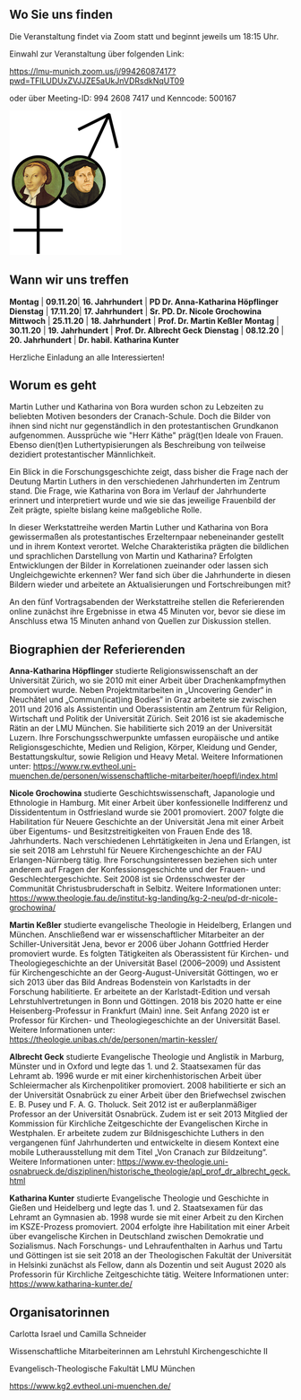 ## Wo Sie uns finden

Die Veranstaltung findet via Zoom statt und beginnt jeweils um 18:15 Uhr.

Einwahl zur Veranstaltung über folgenden Link: 

<https://lmu-munich.zoom.us/j/99426087417?pwd=TFlLUDUxZVJJZE5aUkJnVDRsdkNqUT09>

oder über Meeting-ID:  994 2608 7417 und Kenncode:    500167

![Luther](Luther_und_Katharina.png "Luther und Katharina")

## Wann wir uns treffen

**Montag** | **09.11.20**| **16. Jahrhundert** | **PD Dr. Anna-Katharina Höpflinger**
**Dienstag** | **17.11.20**| **17. Jahrhundert** | **Sr. PD. Dr. Nicole Grochowina** 
**Mittwoch** | **25.11.20** | **18. Jahrhundert** | **Prof. Dr. Martin Keßler**
**Montag** | **30.11.20** | **19. Jahrhundert** | **Prof. Dr. Albrecht Geck**
**Dienstag** | **08.12.20** | **20. Jahrhundert** | **Dr. habil. Katharina Kunter**

Herzliche Einladung an alle Interessierten!

## Worum es geht
Martin Luther und Katharina von Bora wurden schon zu Lebzeiten zu beliebten Motiven besonders der Cranach-Schule. Doch die Bilder von ihnen sind nicht nur gegenständlich in den protestantischen Grundkanon aufgenommen. Aussprüche wie "Herr Käthe" präg(t)en Ideale von Frauen. Ebenso dien(t)en Luthertypisierungen als Beschreibung von teilweise dezidiert protestantischer Männlichkeit.

Ein Blick in die Forschungsgeschichte zeigt, dass bisher die Frage nach der Deutung Martin Luthers in den verschiedenen Jahrhunderten im Zentrum stand. Die Frage, wie Katharina von Bora im Verlauf der Jahrhunderte erinnert und interpretiert wurde und wie sie das jeweilige Frauenbild der Zeit prägte, spielte bislang keine maßgebliche Rolle.

In dieser Werkstattreihe werden Martin Luther und Katharina von Bora gewissermaßen als protestantisches Erzelternpaar nebeneinander gestellt und in ihrem Kontext verortet. Welche Charakteristika prägten die bildlichen und sprachlichen Darstellung von Martin und Katharina? Erfolgten Entwicklungen der Bilder in Korrelationen zueinander oder lassen sich Ungleichgewichte erkennen? Wer fand sich über die Jahrhunderte in diesen Bildern wieder und arbeitete an Aktualisierungen und Fortschreibungen mit?

An den fünf Vortragsabenden der Werkstattreihe stellen die Referierenden online zunächst ihre Ergebnisse in etwa 45 Minuten vor, bevor sie diese im Anschluss etwa 15 Minuten anhand von Quellen zur Diskussion stellen.

## Biographien der Referierenden

**Anna-Katharina Höpflinger** studierte Religionswissenschaft an der Universität Zürich, wo sie 2010 mit einer Arbeit über Drachenkampfmythen promoviert wurde. Neben Projektmitarbeiten in „Uncovering Gender“ in Neuchâtel und „Commun(icat)ing Bodies“ in Graz arbeitete sie zwischen 2011 und 2016 als Assistentin und Oberassistentin am Zentrum für Religion, Wirtschaft und Politik der Universität Zürich. Seit 2016 ist sie akademische Rätin an der LMU München. Sie habilitierte sich 2019 an der Universität Luzern. Ihre Forschungsschwerpunkte umfassen europäische und antike Religionsgeschichte, Medien und Religion, Körper, Kleidung und Gender, Bestattungskultur, sowie Religion und Heavy Metal.
Weitere Informationen unter: <https://www.rw.evtheol.uni-muenchen.de/personen/wissenschaftliche-mitarbeiter/hoepfl/index.html> 

**Nicole Grochowina** studierte Geschichtswissenschaft, Japanologie und Ethnologie in Hamburg. Mit einer Arbeit über konfessionelle Indifferenz und Dissidententum in Ostfriesland wurde sie 2001 promoviert. 2007 folgte die Habilitation für Neuere Geschichte an der Universität Jena mit einer Arbeit über Eigentums- und Besitzstreitigkeiten von Frauen Ende des 18. Jahrhunderts. Nach verschiedenen Lehrtätigkeiten in Jena und Erlangen, ist sie seit 2018 am Lehrstuhl für Neuere Kirchengeschichte an der FAU Erlangen-Nürnberg tätig. Ihre Forschungsinteressen beziehen sich unter anderem auf Fragen der Konfessionsgeschichte und der Frauen- und Geschlechtergeschichte. Seit 2008 ist sie Ordensschwester der Communität Christusbruderschaft in Selbitz.
Weitere Informationen unter: <https://www.theologie.fau.de/institut-kg-landing/kg-2-neu/pd-dr-nicole-grochowina/>

**Martin Keßler** studierte evangelische Theologie in Heidelberg, Erlangen und München. Anschließend war er wissenschaftlicher Mitarbeiter an der Schiller-Universität Jena, bevor er 2006 über Johann Gottfried Herder promoviert wurde. Es folgten Tätigkeiten als Oberassistent für Kirchen- und Theologiegeschichte an der Universität Basel (2006–2009) und Assistent für Kirchengeschichte an der Georg-August-Universität Göttingen, wo er sich 2013 über das Bild Andreas Bodenstein von Karlstadts in der Forschung habilitierte. Er arbeitete an der Karlstadt-Edition und versah Lehrstuhlvertretungen in Bonn und Göttingen. 2018 bis 2020 hatte er eine Heisenberg-Professur in Frankfurt (Main) inne. Seit Anfang 2020 ist er Professor für Kirchen- und Theologiegeschichte an der Universität Basel.
Weitere Informationen unter: <https://theologie.unibas.ch/de/personen/martin-kessler/>

**Albrecht Geck** studierte Evangelische Theologie und Anglistik in Marburg, Münster und in Oxford und legte das 1. und 2. Staatsexamen für das Lehramt ab. 1996 wurde er mit einer kirchenhistorischen Arbeit über Schleiermacher als Kirchenpolitiker promoviert. 2008 habilitierte er sich an der Universität Osnabrück zu einer Arbeit über den Briefwechsel zwischen E. B. Pusey und F. A. G. Tholuck. Seit 2012 ist er außerplanmäßiger Professor an der Universität Osnabrück. Zudem ist er seit 2013 Mitglied der Kommission für Kirchliche Zeitgeschichte der Evangelischen Kirche in Westphalen. Er arbeitete zudem zur Bildnisgeschichte Luthers in den vergangenen fünf Jahrhunderten und entwickelte in diesem Kontext eine mobile Lutherausstellung mit dem Titel „Von Cranach zur Bildzeitung“.
Weitere Informationen unter: <https://www.ev-theologie.uni-osnabrueck.de/disziplinen/historische_theologie/apl_prof_dr_albrecht_geck.html>

**Katharina Kunter** studierte Evangelische Theologie und Geschichte in Gießen und Heidelberg und legte das 1. und 2. Staatsexamen für das Lehramt an Gymnasien ab. 1998 wurde sie mit einer Arbeit zu den Kirchen im KSZE-Prozess promoviert. 2004 erfolgte ihre Habilitation mit einer Arbeit über evangelische Kirchen in Deutschland zwischen Demokratie und Sozialismus. Nach Forschungs- und Lehraufenthalten in Aarhus und Tartu und Göttingen ist sie seit 2018 an der Theologischen Fakultät der Universität in Helsinki zunächst als Fellow, dann als Dozentin und seit August 2020 als Professorin für Kirchliche Zeitgeschichte tätig.
Weitere Informationen unter: <https://www.katharina-kunter.de/>


## Organisatorinnen
Carlotta Israel und Camilla Schneider

Wissenschaftliche Mitarbeiterinnen am Lehrstuhl Kirchengeschichte II

Evangelisch-Theologische Fakultät LMU München

<https://www.kg2.evtheol.uni-muenchen.de/>
